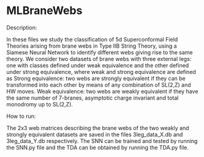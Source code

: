 # MLBraneWebs

Description:

In these files we study the classification of 5d Superconformal Field Theories arising from brane webs in Type IIB String Theory, using a Siamese Neural Network to identify different webs giving rise to the same theory. We consider two datasets of brane webs with three external legs: one with classes defined under weak equivalence and the other defined under strong equivalence, where weak and strong equivalence are defined as 
Strong equivalence: two webs are strongly equivalent if they can be transformed into each other by means of any combination of SL(2,Z) and HW moves.
Weak equivalence: two webs are weakly equivalent if they have the same number of 7-branes, asymptotic charge invariant and total monodromy up to SL(2,Z).

How to run:

The 2x3 web matrices describing the brane webs of the two weakly and strongly equivalent datasets are saved in the files 3leg_data_X.db and 3leg_data_Y.db respectively.
The SNN can be trained and tested by running the SNN.py file and the TDA can be obtained by running the TDA.py file. 
